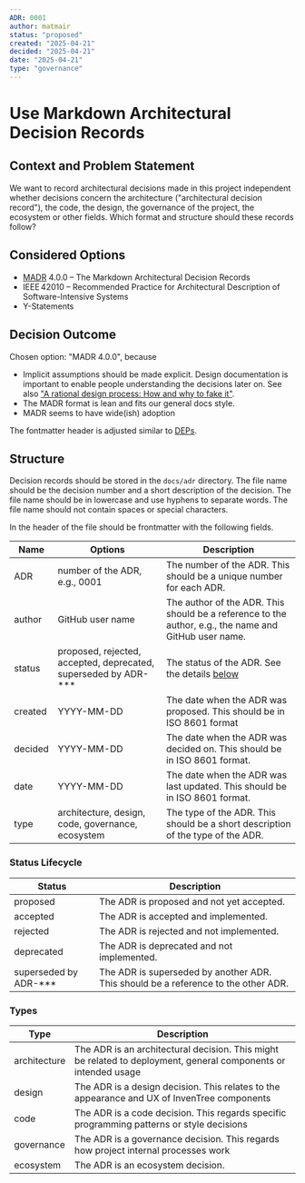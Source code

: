 ```yaml
---
ADR: 0001
author: matmair
status: "proposed"
created: "2025-04-21"
decided: "2025-04-21"
date: "2025-04-21"
type: "governance"
---
```

# Use Markdown Architectural Decision Records

## Context and Problem Statement

We want to record architectural decisions made in this project independent whether decisions concern the architecture ("architectural decision record"), the code, the design, the governance of the project, the ecosystem or other fields.
Which format and structure should these records follow?

## Considered Options

* [MADR](https://adr.github.io/madr/) 4.0.0 – The Markdown Architectural Decision Records
* IEEE 42010 – Recommended Practice for Architectural Description of Software-Intensive Systems
* Y-Statements

## Decision Outcome

Chosen option: "MADR 4.0.0", because

* Implicit assumptions should be made explicit.
  Design documentation is important to enable people understanding the decisions later on.
  See also ["A rational design process: How and why to fake it"](https://doi.org/10.1109/TSE.1986.6312940).
* The MADR format is lean and fits our general docs style.
* MADR seems to have wide(ish) adoption

The fontmatter header is adjusted similar to [DEPs](https://github.com/django/deps).

## Structure

Decision records should be stored in the `docs/adr` directory.
The file name should be the decision number and a short description of the decision.
The file name should be in lowercase and use hyphens to separate words.
The file name should not contain spaces or special characters.

In the header of the file should be frontmatter with the following fields.

| Name    | Options | Description |
| -------- | ------- | ----------- |
| ADR  | number of the ADR, e.g., 0001 | The number of the ADR. This should be a unique number for each ADR. |
| author  | GitHub user name | The author of the ADR. This should be a reference to the author, e.g., the name and GitHub user name. |
| status  | proposed, rejected, accepted, deprecated, superseded by ADR-*** | The status of the ADR. See the details [below](#status-lifecycle) |
| created | YYYY-MM-DD | The date when the ADR was proposed. This should be in ISO 8601 format |
| decided | YYYY-MM-DD | The date when the ADR was decided on. This should be in ISO 8601 format. |
| date    | YYYY-MM-DD | The date when the ADR was last updated. This should be in ISO 8601 format. |
| type    | architecture, design, code, governance, ecosystem | The type of the ADR. This should be a short description of the type of the ADR. |

### Status Lifecycle

| Status    | Description |
| --------- | ----------- |
| proposed  | The ADR is proposed and not yet accepted. |
| accepted  | The ADR is accepted and implemented. |
| rejected  | The ADR is rejected and not implemented. |
| deprecated | The ADR is deprecated and not implemented. |
| superseded by ADR-*** | The ADR is superseded by another ADR. This should be a reference to the other ADR. |

### Types

| Type        | Description |
| ----------- | ----------- |
| architecture | The ADR is an architectural decision. This might be related to deployment, general components or intended usage |
| design      | The ADR is a design decision. This relates to the appearance and UX of InvenTree components |
| code        | The ADR is a code decision. This regards specific programming patterns or style decisions |
| governance  | The ADR is a governance decision. This regards how project internal processes work |
| ecosystem   | The ADR is an ecosystem decision. |
